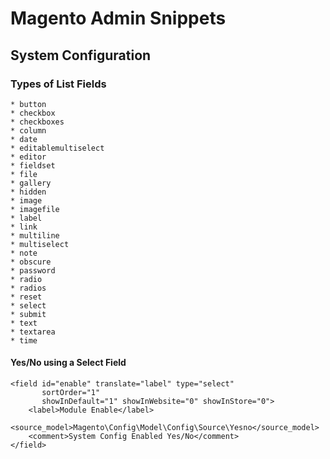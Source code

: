 Magento Admin Snippets
======================

System Configuration
--------------------

### Types of List Fields

    * button
    * checkbox
    * checkboxes
    * column
    * date
    * editablemultiselect
    * editor
    * fieldset
    * file
    * gallery
    * hidden
    * image
    * imagefile
    * label
    * link
    * multiline
    * multiselect
    * note
    * obscure
    * password
    * radio
    * radios
    * reset
    * select
    * submit
    * text
    * textarea
    * time

#### Yes/No using a Select Field  ####
```
<field id="enable" translate="label" type="select" 
       sortOrder="1" 
       showInDefault="1" showInWebsite="0" showInStore="0">
    <label>Module Enable</label>
    <source_model>Magento\Config\Model\Config\Source\Yesno</source_model>
    <comment>System Config Enabled Yes/No</comment>
</field>
```


